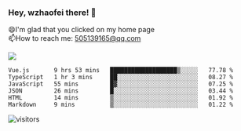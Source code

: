### Hey, wzhaofei there! 👋

😄I'm glad that you clicked on my home page<br>
📫How to reach me: 505139165@qq.com<br>

![](https://github-readme-stats.vercel.app/api?username=wang-zhaofei&show_icons=true)

<!--START_SECTION:waka-->

```text
Vue.js       9 hrs 53 mins   ███████████████████▒░░░░░   77.78 %
TypeScript   1 hr 3 mins     ██░░░░░░░░░░░░░░░░░░░░░░░   08.27 %
JavaScript   55 mins         █▓░░░░░░░░░░░░░░░░░░░░░░░   07.25 %
JSON         26 mins         █░░░░░░░░░░░░░░░░░░░░░░░░   03.44 %
HTML         14 mins         ▒░░░░░░░░░░░░░░░░░░░░░░░░   01.92 %
Markdown     9 mins          ▒░░░░░░░░░░░░░░░░░░░░░░░░   01.22 %
```

<!--END_SECTION:waka-->

![visitors](https://visitor-badge.glitch.me/badge?page_id=wzhaofei)


<!--
**wzhaofei/wzhaofei** is a ✨ _special_ ✨ repository because its `README.md` (this file) appears on your GitHub profile.

[<img align="right" width="50%" src="https://github-readme-stats.vercel.app/api?username=wzhaofei&show_icons=true">](https://metrics.lecoq.io/wzhaofei#gh-light-mode-only)

Here are some ideas to get you started:

- 🔭 I’m currently working on ...
- 🌱 I’m currently learning ...
- 👯 I’m looking to collaborate on ...
- 🤔 I’m looking for help with ...
- 💬 Ask me about ...
- 📫 How to reach me: ...
- 😄 Pronouns: ...
- ⚡ Fun fact: ...
-->
